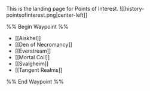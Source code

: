 This is the landing page for Points of Interest.
![[history-pointsofinterest.png|center-left]]

%% Begin Waypoint %%
- [[Aiskhel]]
- [[Den of Necromancy]]
- [[Everstream]]
- [[Mortal Coil]]
- [[Svalgheim]]
- [[Tangent Realms]]

%% End Waypoint %%